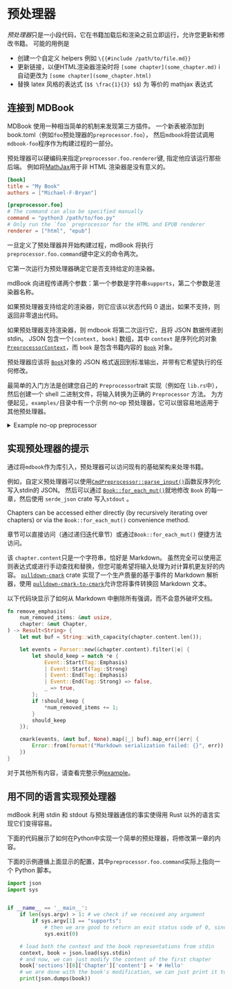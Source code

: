 # 预处理器

*预处理器*只是一小段代码，它在书籍加载后和渲染之前立即运行，允许您更新和修改书籍。 可能的用例是

- 创建一个自定义 helpers 例如  `\{{#include /path/to/file.md}}`
- 更新链接，以便HTML渲染器渲染时将 `[some chapter](some_chapter.md)` i自动更改为 `[some chapter](some_chapter.html)`
- 替换 latex 风格的表达式  (`$$ \frac{1}{3} $$`) 为 等价的 mathjax 表达式

## 连接到 MDBook



MDBook 使用一种相当简单的机制来发现第三方插件。 一个新表被添加到 book.toml（例如`foo`预处理器的`preprocessor.foo`），
然后`mdbook`将尝试调用`mdbook-foo`程序作为构建过程的一部分。

预处理器可以硬编码来指定`preprocessor.foo.renderer`键, 指定他应该运行那些后端。 
例如将[MathJax](../format/mathjax.md)用于非 HTML 渲染器是没有意义的。


```toml
[book]
title = "My Book"
authors = ["Michael-F-Bryan"]

[preprocessor.foo]
# The command can also be specified manually
command = "python3 /path/to/foo.py"
# Only run the `foo` preprocessor for the HTML and EPUB renderer
renderer = ["html", "epub"]
```

一旦定义了预处理器并开始构建过程，mdBook 将执行`preprocessor.foo.command`键中定义的命令两次。

它第一次运行为预处理器确定它是否支持给定的渲染器。

mdBook 向进程传递两个参数：第一个参数是字符串`supports`，第二个参数是渲染器名称。

如果预处理器支持给定的渲染器，则它应该以状态代码 0 退出，如果不支持，则返回非零退出代码。

如果预处理器支持渲染器，则 mdbook 将第二次运行它，且将 JSON 数据传递到 stdin。 JSON 包含一个`[context, book]` 数组，其中  `context` 是序列化的对象 [`PreprocessorContext`]，而 `book`  是包含书籍内容的 [`Book`]  对象。

预处理器应该将 [`Book`]对象的 JSON 格式返回到标准输出，并带有它希望执行的任何修改。

最简单的入门方法是创建您自己的 `Preprocessor`trait 实现（例如在 `lib.rs`中）， 然后创建一个 shell 二进制文件，将输入转换为正确的 `Preprocessor`  方法。 为方便起见，`examples/`目录中有一个示例 no-op 预处理器，它可以很容易地适用于其他预处理器。

<details>
<summary>Example no-op preprocessor</summary>

```rust
// nop-preprocessors.rs

use crate::nop_lib::Nop;
use clap::{App, Arg, ArgMatches, SubCommand};
use mdbook::book::Book;
use mdbook::errors::Error;
use mdbook::preprocess::{CmdPreprocessor, Preprocessor, PreprocessorContext};
use semver::{Version, VersionReq};
use std::io;
use std::process;

pub fn make_app() -> App<'static, 'static> {
    App::new("nop-preprocessor")
        .about("A mdbook preprocessor which does precisely nothing")
        .subcommand(
            SubCommand::with_name("supports")
                .arg(Arg::with_name("renderer").required(true))
                .about("Check whether a renderer is supported by this preprocessor"),
        )
}

fn main() {
    let matches = make_app().get_matches();

    // Users will want to construct their own preprocessor here
    let preprocessor = Nop::new();

    if let Some(sub_args) = matches.subcommand_matches("supports") {
        handle_supports(&preprocessor, sub_args);
    } else if let Err(e) = handle_preprocessing(&preprocessor) {
        eprintln!("{}", e);
        process::exit(1);
    }
}

fn handle_preprocessing(pre: &dyn Preprocessor) -> Result<(), Error> {
    let (ctx, book) = CmdPreprocessor::parse_input(io::stdin())?;

    let book_version = Version::parse(&ctx.mdbook_version)?;
    let version_req = VersionReq::parse(mdbook::MDBOOK_VERSION)?;

    if !version_req.matches(&book_version) {
        eprintln!(
            "Warning: The {} plugin was built against version {} of mdbook, \
             but we're being called from version {}",
            pre.name(),
            mdbook::MDBOOK_VERSION,
            ctx.mdbook_version
        );
    }

    let processed_book = pre.run(&ctx, book)?;
    serde_json::to_writer(io::stdout(), &processed_book)?;

    Ok(())
}

fn handle_supports(pre: &dyn Preprocessor, sub_args: &ArgMatches) -> ! {
    let renderer = sub_args.value_of("renderer").expect("Required argument");
    let supported = pre.supports_renderer(renderer);

    // Signal whether the renderer is supported by exiting with 1 or 0.
    if supported {
        process::exit(0);
    } else {
        process::exit(1);
    }
}

/// The actual implementation of the `Nop` preprocessor. This would usually go
/// in your main `lib.rs` file.
mod nop_lib {
    use super::*;

    /// A no-op preprocessor.
    pub struct Nop;

    impl Nop {
        pub fn new() -> Nop {
            Nop
        }
    }

    impl Preprocessor for Nop {
        fn name(&self) -> &str {
            "nop-preprocessor"
        }

        fn run(&self, ctx: &PreprocessorContext, book: Book) -> Result<Book, Error> {
            // In testing we want to tell the preprocessor to blow up by setting a
            // particular config value
            if let Some(nop_cfg) = ctx.config.get_preprocessor(self.name()) {
                if nop_cfg.contains_key("blow-up") {
                    anyhow::bail!("Boom!!1!");
                }
            }

            // we *are* a no-op preprocessor after all
            Ok(book)
        }

        fn supports_renderer(&self, renderer: &str) -> bool {
            renderer != "not-supported"
        }
    }
}
```

</details>

## 实现预处理器的提示

通过将`mdbook`作为库引入，预处理器可以访问现有的基础架构来处理书籍。

例如，自定义预处理器可以使用[`CmdPreprocessor::parse_input()`]函数反序列化写入stdin的 JSON。 
然后可以通过 [`Book::for_each_mut()`]就地修改 `Book` 的每一章，然后使用 `serde_json` crate 写入`stdout` 。


Chapters can be accessed either directly (by recursively iterating over
chapters) or via the `Book::for_each_mut()` convenience method.

章节可以直接访问（通过递归迭代章节）或通过`Book::for_each_mut()` 便捷方法访问。

该 `chapter.content`只是一个字符串，恰好是 Markdown。 虽然完全可以使用正则表达式或进行手动查找和替换，但您可能希望将输入处理为对计算机更友好的内容。 [`pulldown-cmark`][pc] crate 实现了一个生产质量的基于事件的 Markdown 解析器，使用 [`pulldown-cmark-to-cmark`][pctc]允许您将事件转换回 Markdown 文本。


以下代码块显示了如何从 Markdown 中删除所有强调，而不会意外破坏文档。

```rust
fn remove_emphasis(
    num_removed_items: &mut usize,
    chapter: &mut Chapter,
) -> Result<String> {
    let mut buf = String::with_capacity(chapter.content.len());

    let events = Parser::new(&chapter.content).filter(|e| {
        let should_keep = match *e {
            Event::Start(Tag::Emphasis)
            | Event::Start(Tag::Strong)
            | Event::End(Tag::Emphasis)
            | Event::End(Tag::Strong) => false,
            _ => true,
        };
        if !should_keep {
            *num_removed_items += 1;
        }
        should_keep
    });

    cmark(events, &mut buf, None).map(|_| buf).map_err(|err| {
        Error::from(format!("Markdown serialization failed: {}", err))
    })
}
```

对于其他所有内容，请查看完整示例[example]。

## 用不同的语言实现预处理器

mdBook 利用 stdin 和 stdout 与预处理器通信的事实使得用 Rust 以外的语言实现它们变得容易。

下面的代码展示了如何在Python中实现一个简单的预处理器，将修改第一章的内容。

下面的示例遵循上面显示的配置，其中`preprocessor.foo.command`实际上指向一个 Python 脚本。

```python
import json
import sys


if __name__ == '__main__':
    if len(sys.argv) > 1: # we check if we received any argument
        if sys.argv[1] == "supports": 
            # then we are good to return an exit status code of 0, since the other argument will just be the renderer's name
            sys.exit(0)

    # load both the context and the book representations from stdin
    context, book = json.load(sys.stdin)
    # and now, we can just modify the content of the first chapter
    book['sections'][0]['Chapter']['content'] = '# Hello'
    # we are done with the book's modification, we can just print it to stdout, 
    print(json.dumps(book))
```

[preprocessor-docs]: https://docs.rs/mdbook/latest/mdbook/preprocess/trait.Preprocessor.html
[pc]: https://crates.io/crates/pulldown-cmark
[pctc]: https://crates.io/crates/pulldown-cmark-to-cmark
[example]: https://github.com/rust-lang/mdBook/blob/master/examples/nop-preprocessor.rs
[an example no-op preprocessor]: https://github.com/rust-lang/mdBook/blob/master/examples/nop-preprocessor.rs
[`CmdPreprocessor::parse_input()`]: https://docs.rs/mdbook/latest/mdbook/preprocess/trait.Preprocessor.html#method.parse_input
[`Book::for_each_mut()`]: https://docs.rs/mdbook/latest/mdbook/book/struct.Book.html#method.for_each_mut
[`PreprocessorContext`]: https://docs.rs/mdbook/latest/mdbook/preprocess/struct.PreprocessorContext.html
[`Book`]: https://docs.rs/mdbook/latest/mdbook/book/struct.Book.html
